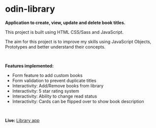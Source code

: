 # odin-library

<p><strong>Application to create, view, update and delete book titles.</strong></p>

<p>This project is built using HTML CSS/Sass and JavaScript.</p>
<p>The aim for this project is to improve my skills using JavaScript Objects, Prototypes and better understand their concepts.</p>

<br>
<p><strong>Features implemented:</strong><p>
<ul>
  <li>Form feature to add custom books</li>
  <li>Form validation to prevent duplicate titles</li>
  <li>Interactivity: Add/Remove books from library</li>
  <li>Interactivity: 5 star rating system</li>
  <li>Interactivity: Ability to change read status</li>
  <li>Interactivity: Cards can be flipped over to show book description</li>
</ul>

<br>
<p><strong>Live: </strong><a href="https://mattxmade.github.io/odin-library/">Library app</a></p>
